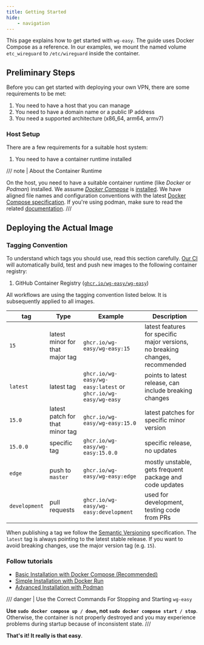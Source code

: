 ```yaml
---
title: Getting Started
hide:
    - navigation
---
```


This page explains how to get started with `wg-easy`. The guide uses Docker Compose as a reference. In our examples, we mount the named volume `etc_wireguard` to `/etc/wireguard` inside the container.

## Preliminary Steps

Before you can get started with deploying your own VPN, there are some requirements to be met:

1. You need to have a host that you can manage
2. You need to have a domain name or a public IP address
3. You need a supported architecture (x86_64, arm64, armv7)

### Host Setup

There are a few requirements for a suitable host system:

1. You need to have a container runtime installed

/// note | About the Container Runtime

On the host, you need to have a suitable container runtime (like _Docker_ or _Podman_) installed. We assume [_Docker Compose_][docker-compose] is [installed][docker-compose-installation]. We have aligned file names and configuration conventions with the latest [Docker Compose specification][docker-compose-specification].
If you're using podman, make sure to read the related [documentation][docs-podman].
///

[docker-compose]: https://docs.docker.com/compose/
[docker-compose-installation]: https://docs.docker.com/compose/install/
[docker-compose-specification]: https://docs.docker.com/compose/compose-file/
[docs-podman]: ./examples/tutorials/podman-nft.md

## Deploying the Actual Image

### Tagging Convention

To understand which tags you should use, read this section carefully. [Our CI][github-ci] will automatically build, test and push new images to the following container registry:

1. GitHub Container Registry ([`ghcr.io/wg-easy/wg-easy`][ghcr-image])

All workflows are using the tagging convention listed below. It is subsequently applied to all images.

| tag           | Type                            | Example                                                       | Description                                                                   |
| ------------- | ------------------------------- | ------------------------------------------------------------- | ----------------------------------------------------------------------------- |
| `15`          | latest minor for that major tag | `ghcr.io/wg-easy/wg-easy:15`                                  | latest features for specific major versions, no breaking changes, recommended |
| `latest`      | latest tag                      | `ghcr.io/wg-easy/wg-easy:latest` or `ghcr.io/wg-easy/wg-easy` | points to latest release, can include breaking changes                        |
| `15.0`        | latest patch for that minor tag | `ghcr.io/wg-easy/wg-easy:15.0`                                | latest patches for specific minor version                                     |
| `15.0.0`      | specific tag                    | `ghcr.io/wg-easy/wg-easy:15.0.0`                              | specific release, no updates                                                  |
| `edge`        | push to `master`                | `ghcr.io/wg-easy/wg-easy:edge`                                | mostly unstable, gets frequent package and code updates                       |
| `development` | pull requests                   | `ghcr.io/wg-easy/wg-easy:development`                         | used for development, testing code from PRs                                   |

<!-- ref: major version -->

When publishing a tag we follow the [Semantic Versioning][semver] specification. The `latest` tag is always pointing to the latest stable release. If you want to avoid breaking changes, use the major version tag (e.g. `15`).

[github-ci]: https://github.com/wg-easy/wg-easy/actions
[ghcr-image]: https://github.com/wg-easy/wg-easy/pkgs/container/wg-easy
[semver]: https://semver.org/

### Follow tutorials

- [Basic Installation with Docker Compose (Recommended)](./examples/tutorials/basic-installation.md)
- [Simple Installation with Docker Run](./examples/tutorials/docker-run.md)
- [Advanced Installation with Podman](./examples/tutorials/podman-nft.md)

/// danger | Use the Correct Commands For Stopping and Starting `wg-easy`

**Use `sudo docker compose up / down`, not `sudo docker compose start / stop`**. Otherwise, the container is not properly destroyed and you may experience problems during startup because of inconsistent state.
///

**That's it! It really is that easy**.
